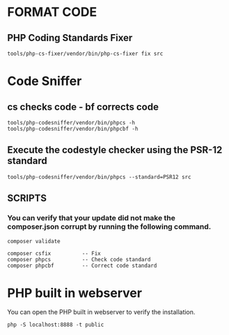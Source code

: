 # FORMAT CODE

## PHP Coding Standards Fixer

```
tools/php-cs-fixer/vendor/bin/php-cs-fixer fix src
```

# Code Sniffer

## cs checks code - bf corrects code

```
tools/php-codesniffer/vendor/bin/phpcs -h
tools/php-codesniffer/vendor/bin/phpcbf -h
```

## Execute the codestyle checker using the PSR-12 standard

```
tools/php-codesniffer/vendor/bin/phpcs --standard=PSR12 src
```

## SCRIPTS

### You can verify that your update did not make the composer.json corrupt by running the following command.

```
composer validate
```

```
composer csfix          -- Fix
composer phpcs          -- Check code standard
composer phpcbf         -- Correct code standard
```

# PHP built in webserver
You can open the PHP built in webserver to verify the installation.

```
php -S localhost:8888 -t public
```
